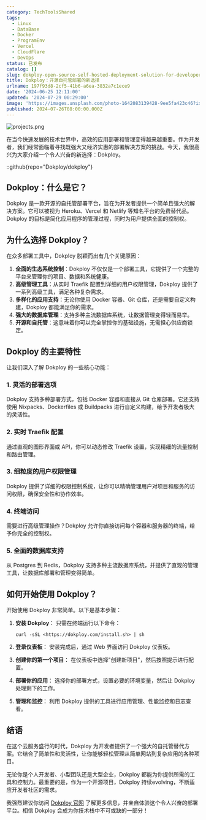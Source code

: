 ```yaml
---
category: TechToolsShared
tags:
  - Linux
  - DataBase
  - Docker
  - ProgramEnv
  - Vercel
  - CloudFlare
  - DevOps
status: 已发布
catalog: []
slug: dokploy-open-source-self-hosted-deployment-solution-for-developers
title: Dokploy：开源自托管部署的新选择
urlname: 197f93d8-2cf5-41b6-a6ea-3832a7c1ece9
date: '2024-06-25 12:11:00'
updated: '2024-07-29 00:29:00'
image: 'https://images.unsplash.com/photo-1642083139428-9ee5fa423c46?ixlib=rb-4.0.3&q=85&fm=jpg&crop=entropy&cs=srgb'
published: 2024-07-26T08:00:00.000Z
---
```


![projects.png](https://prod-files-secure.s3.us-west-2.amazonaws.com/5d24fe63-e567-4804-86f9-9fdc62e13082/adfdc1fe-2109-46ac-9ad4-f50e8631f20c/projects.png?X-Amz-Algorithm=AWS4-HMAC-SHA256&X-Amz-Content-Sha256=UNSIGNED-PAYLOAD&X-Amz-Credential=ASIAZI2LB466TGNKMMYN%2F20250319%2Fus-west-2%2Fs3%2Faws4_request&X-Amz-Date=20250319T053753Z&X-Amz-Expires=3600&X-Amz-Security-Token=IQoJb3JpZ2luX2VjEBQaCXVzLXdlc3QtMiJHMEUCIAS%2FqGhJ5h5T%2Bs7LnvNkNfbDk9V3X6JfndtDwfPaXVNqAiEAnPVAsVia71aU64SnkKm%2FIr79JUuCkio40MY5fkyQw%2Bcq%2FwMIbRAAGgw2Mzc0MjMxODM4MDUiDCeZlhHRwtPNuAUF6CrcA7wEfsmYEeH8D7L8LOfW396nJEMH0vEIYGGho5QnhOPUwUUWLU24NzRQLDiFkIRNwmD61WHdWdqp6YEUtyUMbw7iGULu5WlQ8zjDxT7Jbc2VN5tKJ8YcOPd4xbt4TsXF%2BLHJwT1Q3US57SSu9J3S61w4sjTJhyW1OihsIYBt8HXqUkfJ4BNhqs9eBP5DNlTz%2FI%2Fct44WRH9djx%2FkSuLd5vrhSa%2FpmTj8f3mVqPDlEIPSGbWTx26phOdYl5d6jkS25LaSepGOSoyZYxvYnZfmlTzOljLj%2F3WioTbTpp4AkJg86gxfmDGl8tU3jAH8Fj3jN2m0HaWIjA5%2Boy8mpg%2Bmo8EmV8%2FtWISsXuqg6B%2B7sLwH56eVF6ZrqhUCIytfpAHZXH4ZB%2FISqjSwGoMgvoKEjl5%2F138rjPobF%2F%2BXLyOc40hKh25eQPrTboj5PuibFg9DyvPYGJ1ZYYwotrnkJKihDI7AbjNSmqcWPB%2BejDGuGXA5H%2BrfM5tKr1tphgI4AT%2F7dBvT0gM4CAd8%2FJlcnXOkfhi6fA%2B4xCBMHIgEnXLwJrj4ixSLDO8EIqHNyWIMu4Or4xZDFg%2B2RX%2FOxrCGiSPc34w6Ywcsnip8hoBSvU%2B8EhUibqX5h%2FHbuTUA%2Fft1MN%2F86L4GOqUBa4vjnwj71H6w8%2BbFdLWY6QswLjNlFtdpyTGO7hFjwuwqtjJEuFuEZtiPuThsqA5KkDCNtJQdQFENtnrd97nHkoxNnGKM6Zx8AHOrNNeied0tzWns%2FE2yZgCqunWqJk42MKmQMCjqH0S%2BHjw4bgVH6ygHnxZe9GrTmZndSI1i3vnM8HxD8Xzpy9d9GWJoH25slJXzxF6c3BDmHDOz6C3yPgeEG8UI&X-Amz-Signature=39b116468d05ea08cfea3d0f89cce074da20dd36842ce8d5d27626fccc1f638b&X-Amz-SignedHeaders=host&x-id=GetObject)


在当今快速发展的技术世界中，高效的应用部署和管理变得越来越重要。作为开发者，我们经常面临着寻找既强大又经济实惠的部署解决方案的挑战。今天，我很高兴为大家介绍一个令人兴奋的新选择：Dokploy。


::github{repo="Dokploy/dokploy"}


## Dokploy：什么是它？


Dokploy 是一款开源的自托管部署平台，旨在为开发者提供一个简单且强大的解决方案。它可以被视为 Heroku、Vercel 和 Netlify 等知名平台的免费替代品。Dokploy 的目标是简化应用程序的管理过程，同时为用户提供全面的控制权。


## 为什么选择 Dokploy？


在众多部署工具中，Dokploy 脱颖而出有几个关键原因：

1. **全面的生态系统控制**：Dokploy 不仅仅是一个部署工具，它提供了一个完整的平台来管理你的项目、数据和系统健康。
2. **高级管理工具**：从实时 Traefik 配置到详细的用户权限管理，Dokploy 提供了一系列高级工具，满足各种复杂需求。
3. **多样化的应用支持**：无论你使用 Docker 容器、Git 仓库，还是需要自定义构建，Dokploy 都能满足你的需求。
4. **强大的数据库管理**：支持多种主流数据库系统，让数据管理变得轻而易举。
5. **开源和自托管**：这意味着你可以完全掌控你的基础设施，无需担心供应商锁定。

## Dokploy 的主要特性


让我们深入了解 Dokploy 的一些核心功能：


### 1. 灵活的部署选项


Dokploy 支持多种部署方式，包括 Docker 容器和直接从 Git 仓库部署。它还支持使用 Nixpacks、Dockerfiles 或 Buildpacks 进行自定义构建，给予开发者极大的灵活性。


### 2. 实时 Traefik 配置


通过直观的图形界面或 API，你可以动态修改 Traefik 设置，实现精细的流量控制和路由管理。


### 3. 细粒度的用户权限管理


Dokploy 提供了详细的权限控制系统，让你可以精确管理用户对项目和服务的访问权限，确保安全性和协作效率。


### 4. 终端访问


需要进行高级管理操作？Dokploy 允许你直接访问每个容器和服务器的终端，给予你完全的控制权。


### 5. 全面的数据库支持


从 Postgres 到 Redis，Dokploy 支持多种主流数据库系统，并提供了直观的管理工具，让数据库部署和管理变得简单。


## 如何开始使用 Dokploy？


开始使用 Dokploy 非常简单。以下是基本步骤：

1. **安装 Dokploy**：
只需在终端运行以下命令：

    ```plain text
    curl -sSL <https://dokploy.com/install.sh> | sh
    ```

2. **登录仪表板**：
安装完成后，通过 Web 界面访问 Dokploy 仪表板。
3. **创建你的第一个项目**：
在仪表板中选择"创建新项目"，然后按照提示进行配置。
4. **部署你的应用**：
选择你的部署方式，设置必要的环境变量，然后让 Dokploy 处理剩下的工作。
5. **管理和监控**：
利用 Dokploy 提供的工具进行应用管理、性能监控和日志查看。

## 结语


在这个云服务盛行的时代，Dokploy 为开发者提供了一个强大的自托管替代方案。它结合了简单性和灵活性，让你能够轻松管理从简单网站到复杂应用的各种项目。


无论你是个人开发者、小型团队还是大型企业，Dokploy 都能为你提供所需的工具和控制力。最重要的是，作为一个开源项目，Dokploy 持续evolving，不断适应开发者社区的需求。


我强烈建议你访问 [Dokploy 官网](https://dokploy.com/) 了解更多信息，并亲自体验这个令人兴奋的部署平台。相信 Dokploy 会成为你技术栈中不可或缺的一部分！

